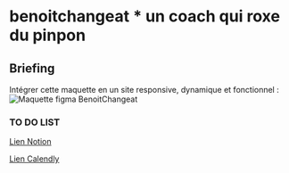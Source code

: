 # benoitchangeat * un coach qui roxe du pinpon
## Briefing
Intégrer cette maquette en un site responsive, dynamique et fonctionnel : 
![Maquette figma BenoitChangeat](_raw/Index.jpg)
### TO DO LIST
[Lien Notion](https://aujoyeuxbordeldenath.notion.site/4deaa1e3cf1b477897adf77ec91cf372?v=3e91c6d4284244d4b697efad78b4ee55)

[Lien Calendly](https://calendly.com/bchangeat/decouverte)
